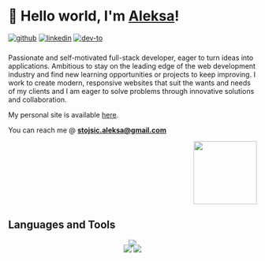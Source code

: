 # 👋 Hello world, I'm [Aleksa](https://aleksa.vercel.app)!
<a href="https://discord.com/users/220611119297986561" style="display: inline-block;" target="_blank">
  <img src=https://img.shields.io/badge/discord-%2324292e.svg?&style=for-the-badge&logo=discord&logoColor=white alt=github />
</a>
<a href="https://linkedin.com/in/aleksa-stojsic" style="display: inline-block;">
  <img src=https://img.shields.io/badge/linkedin-%231E77B5.svg?&style=for-the-badge&logo=linkedin&logoColor=white alt=linkedin />
</a>
<a href="https://dev.to/aleksa_stojsic" style="display: inline-block;" target="_blank">
  <img src=https://img.shields.io/badge/dev.to-%2324292e.svg?&style=for-the-badge&logo=dev.to&logoColor=white alt=dev-to />
</a>

###
Passionate and self-motivated full-stack developer, eager to turn ideas into applications. Ambitious to stay on the leading edge of the web development industry and find new learning opportunities or projects to keep improving. I work to create modern, responsive websites that suit the wants and needs of my clients and I am eager to solve problems through innovative solutions and collaboration.

My personal site is available [here](https://aleksa.vercel.app). 

You can reach me @ **stojsic.aleksa@gmail.com**
<div align="right">
  <img src="https://vignette.wikia.nocookie.net/world-fighters/images/4/46/Bmo-0.png" width="128" height="128" />
</div>

## Languages and Tools  
<p align="center" style="margin-bottom: -20px;">
  <a href="https://skillicons.dev" target="_blank">
    <img src="https://skillicons.dev/icons?i=html,css,tailwind,javascript,react,typescript,next,linux,git,vscode,nodejs,mongo&theme=light" />
  </a>
</p>
<p align="center">
  <a href="https://aleksa.vercel.app" style="display: inline-block;" target="_blank">
    <img src="https://img.shields.io/badge/My-Portfolio-9cf?style=flat-square&logo=firefoxbrowser"/>
  </a>
  <a href="https://www.buymeacoffee.com/aleksa" style="display: inline-block;" target="_blank">
    <img src="https://img.shields.io/badge/Coffee-Time-9cf?style=flat-square&logo=coffeescript"/>
  </a>
</p>
